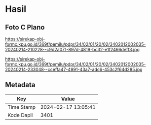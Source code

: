 # Hasil

## Foto C Plano

https://sirekap-obj-formc.kpu.go.id/369f/pemilu/pdpr/34/02/01/20/02/3402012002035-20240214-210228--c9d2a071-897d-4819-bc32-e1f2466deff3.jpg

https://sirekap-obj-formc.kpu.go.id/369f/pemilu/pdpr/34/02/01/20/02/3402012002035-20240214-233048--cceffa47-4991-43a7-adc6-453c2f64d285.jpg


## Metadata

| Key        | Value               |
| ---------- | ------------------- |
| Time Stamp | 2024-02-17 13:05:41 |
| Kode Dapil | 3401                |



